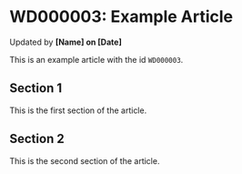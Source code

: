 # WD000003: Example Article #
Updated by **[Name] on [Date]**

This is an example article with the id `WD000003`.

## Section 1

This is the first section of the article.

## Section 2

This is the second section of the article.
